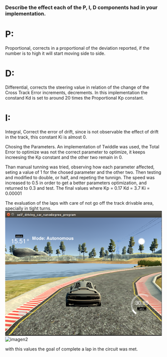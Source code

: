 [//]: # (Image References)
[imagen1]: ./images/turn1.png "Turn"
[imagen2]: ./imagenes/turn2.png "Turn"

### Describe the effect each of the P, I, D components had in your implementation.

# P: 
Proportional, corrects in a proportional of the deviation reported, if the number is to high it will start moving side to side.
# D: 
Differential, corrects the steering value in relation of the change of the Cross Track Error increments, decrements. In this implementation the constand Kd is set to around 20 times the Proportional Kp constant.
# I:
Integral, Correct the error of drift, since is not observable the effect of drift in the track, this constant Ki is almost 0.

Chosing the Parameters.
An implementation of Twiddle was used, the Total Error to optimize was not the correct parameter to optimize, it keeps increesing the Kp constant and the other two remain in 0.


Than manual tunning was tried, observing how each parameter affected, seting a value of 1 for the chosed parameter and the other two.
Then testing and modified to double, or half, and repeting the tunnign.
The speed was increased to 0.5 in order to get a better parameters optimization, and returned to 0.3 and test.
The final values where
Kp = 0.17
Kd = 3.7
Ki = 0.00001

The evaluation of the laps with care of not go off the track drivable area, specially in tight turns.
![imagen1]
![imagen2]


with this values the goal of complete a lap in the circuit was met.
